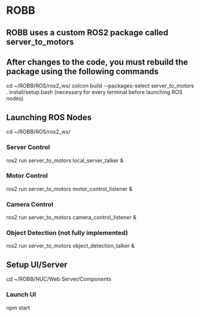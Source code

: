 # ROBB

## ROBB uses a custom ROS2 package called server_to_motors

## After changes to the code, you must rebuild the package using the following commands

cd ~/ROBB/ROS/ros2_ws/
colcon build --packages-select server_to_motors
. install/setup.bash (necessary for every terminal before launching ROS nodes)

## Launching ROS Nodes

cd ~/ROBB/ROS/ros2_ws/

### Server Control
ros2 run server_to_motors local_server_talker &

### Motor Control
ros2 run server_to_motors motor_control_listener &

### Camera Control
ros2 run server_to_motors camera_control_listener &

### Object Detection (not fully implemented)
ros2 run server_to_motors object_detection_talker &

## Setup UI/Server

cd ~/ROBB/NUC/Web Server/Components

### Launch UI
npm start
